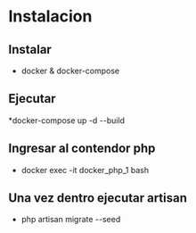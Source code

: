 # Instalacion

## Instalar 

* docker & docker-compose

## Ejecutar 

*docker-compose up -d --build

## Ingresar al contendor php

* docker exec -it docker_php_1 bash

## Una vez dentro ejecutar artisan

* php artisan migrate --seed
